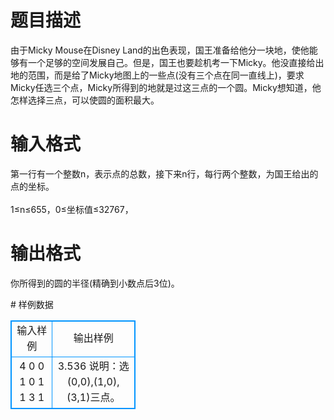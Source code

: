 # 

 
 # 题目描述 
<p>
由于Micky Mouse在Disney Land的出色表现，国王准备给他分一块地，使他能够有一个足够的空间发展自己。但是，国王也要趁机考一下Micky。他没直接给出地的范围，而是给了Micky地图上的一些点(没有三个点在同一直线上)，要求Micky任选三个点，Micky所得到的地就是过这三点的一个圆。Micky想知道，他怎样选择三点，可以使圆的面积最大。<br></p> 

 
 # 输入格式 
<p>
第一行有一个整数n，表示点的总数，接下来n行，每行两个整数，为国王给出的点的坐标。<br><br>1≤n≤655，0≤坐标值≤32767，<br></p> 

 
 # 输出格式 
<p>
你所得到的圆的半径(精确到小数点后3位)。</p> 
# 样例数据
<style>
        table,table tr th, table tr td { border:1px solid #0094ff; }
        table { width: 200px; min-height: 25px; line-height: 25px; text-align: center; border-collapse: collapse;}   
    </style>
<table>
	<tr>
		<td>输入样例</td>
		<td>输出样例</td>
	</tr>
<tr><td>4
0 0
1 0
1 1
3 1	</td><td>3.536
说明：选(0,0),(1,0),(3,1)三点。</td></tr></table>

